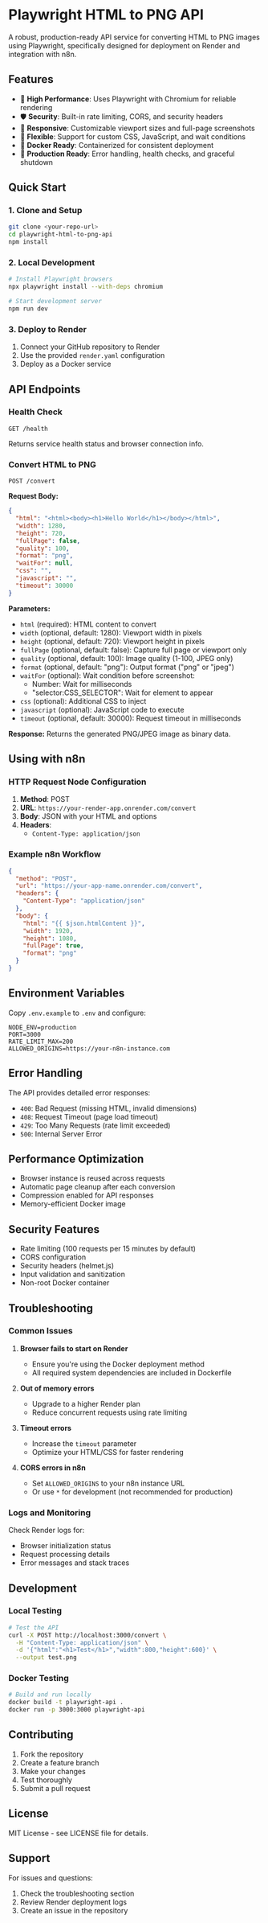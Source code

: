 # Playwright HTML to PNG API

A robust, production-ready API service for converting HTML to PNG images using Playwright, specifically designed for deployment on Render and integration with n8n.

## Features

- 🚀 **High Performance**: Uses Playwright with Chromium for reliable rendering
- 🛡️ **Security**: Built-in rate limiting, CORS, and security headers
- 📱 **Responsive**: Customizable viewport sizes and full-page screenshots
- 🔧 **Flexible**: Support for custom CSS, JavaScript, and wait conditions
- 🐳 **Docker Ready**: Containerized for consistent deployment
- 💪 **Production Ready**: Error handling, health checks, and graceful shutdown

## Quick Start

### 1. Clone and Setup

```bash
git clone <your-repo-url>
cd playwright-html-to-png-api
npm install
```

### 2. Local Development

```bash
# Install Playwright browsers
npx playwright install --with-deps chromium

# Start development server
npm run dev
```

### 3. Deploy to Render

1. Connect your GitHub repository to Render
2. Use the provided `render.yaml` configuration
3. Deploy as a Docker service

## API Endpoints

### Health Check
```
GET /health
```

Returns service health status and browser connection info.

### Convert HTML to PNG
```
POST /convert
```

**Request Body:**
```json
{
  "html": "<html><body><h1>Hello World</h1></body></html>",
  "width": 1280,
  "height": 720,
  "fullPage": false,
  "quality": 100,
  "format": "png",
  "waitFor": null,
  "css": "",
  "javascript": "",
  "timeout": 30000
}
```

**Parameters:**

- `html` (required): HTML content to convert
- `width` (optional, default: 1280): Viewport width in pixels
- `height` (optional, default: 720): Viewport height in pixels  
- `fullPage` (optional, default: false): Capture full page or viewport only
- `quality` (optional, default: 100): Image quality (1-100, JPEG only)
- `format` (optional, default: "png"): Output format ("png" or "jpeg")
- `waitFor` (optional): Wait condition before screenshot:
  - Number: Wait for milliseconds
  - "selector:CSS_SELECTOR": Wait for element to appear
- `css` (optional): Additional CSS to inject
- `javascript` (optional): JavaScript code to execute
- `timeout` (optional, default: 30000): Request timeout in milliseconds

**Response:**
Returns the generated PNG/JPEG image as binary data.

## Using with n8n

### HTTP Request Node Configuration

1. **Method**: POST
2. **URL**: `https://your-render-app.onrender.com/convert`
3. **Body**: JSON with your HTML and options
4. **Headers**: 
   - `Content-Type: application/json`

### Example n8n Workflow

```json
{
  "method": "POST",
  "url": "https://your-app-name.onrender.com/convert",
  "headers": {
    "Content-Type": "application/json"
  },
  "body": {
    "html": "{{ $json.htmlContent }}",
    "width": 1920,
    "height": 1080,
    "fullPage": true,
    "format": "png"
  }
}
```

## Environment Variables

Copy `.env.example` to `.env` and configure:

```env
NODE_ENV=production
PORT=3000
RATE_LIMIT_MAX=200
ALLOWED_ORIGINS=https://your-n8n-instance.com
```

## Error Handling

The API provides detailed error responses:

- `400`: Bad Request (missing HTML, invalid dimensions)
- `408`: Request Timeout (page load timeout)
- `429`: Too Many Requests (rate limit exceeded)
- `500`: Internal Server Error

## Performance Optimization

- Browser instance is reused across requests
- Automatic page cleanup after each conversion
- Compression enabled for API responses
- Memory-efficient Docker image

## Security Features

- Rate limiting (100 requests per 15 minutes by default)
- CORS configuration
- Security headers (helmet.js)
- Input validation and sanitization
- Non-root Docker container

## Troubleshooting

### Common Issues

1. **Browser fails to start on Render**
   - Ensure you're using the Docker deployment method
   - All required system dependencies are included in Dockerfile

2. **Out of memory errors**
   - Upgrade to a higher Render plan
   - Reduce concurrent requests using rate limiting

3. **Timeout errors**
   - Increase the `timeout` parameter
   - Optimize your HTML/CSS for faster rendering

4. **CORS errors in n8n**
   - Set `ALLOWED_ORIGINS` to your n8n instance URL
   - Or use `*` for development (not recommended for production)

### Logs and Monitoring

Check Render logs for:
- Browser initialization status
- Request processing details
- Error messages and stack traces

## Development

### Local Testing

```bash
# Test the API
curl -X POST http://localhost:3000/convert \
  -H "Content-Type: application/json" \
  -d '{"html":"<h1>Test</h1>","width":800,"height":600}' \
  --output test.png
```

### Docker Testing

```bash
# Build and run locally
docker build -t playwright-api .
docker run -p 3000:3000 playwright-api
```

## Contributing

1. Fork the repository
2. Create a feature branch
3. Make your changes
4. Test thoroughly
5. Submit a pull request

## License

MIT License - see LICENSE file for details.

## Support

For issues and questions:
1. Check the troubleshooting section
2. Review Render deployment logs
3. Create an issue in the repository
